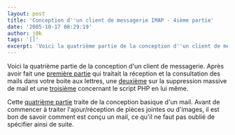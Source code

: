 ```yaml
---
layout: post
title: 'Conception d''un client de messagerie IMAP - 4ième partie'
date: '2005-10-17 08:29:19'
author: j0k
tags: '[]'
excerpt: 'Voici la quatrième partie de la conception d''un client de messagerie.   Après avoir fait une [première partie](http://www.j0k3r.net/news-conception-d-un-client-de-messagerie-imap-1ere-partie-437.html) qui traitait la réception et la consultation des mails dans votre boite aux lettres, une      ...'
---
```


Voici la quatrième partie de la conception d'un client de messagerie.   Après avoir fait une [première partie](http://www.j0k3r.net/news-conception-d-un-client-de-messagerie-imap-1ere-partie-437.html) qui traitait la réception et la consultation des mails dans votre boite aux lettres, une [deuxième](http://www.j0k3r.net/news-conception-d-un-client-de-messagerie-imap-2ieme-partie-521.html) sur la suppression massive de mail et une [troisième](http://developpeur.journaldunet.com/tutoriel/php/050902-php-email-imap-lecteur-3.shtml) concernant le script PHP en lui même.

Cette [quatrième partie](http://developpeur.journaldunet.com/tutoriel/php/051017-php-email-imap-lecteur-3-mime.shtml) traite de la conception basique d'un mail. Avant de commencer à traiter l'ajour/réception de pièces jointes ou d'images, il est bon de savoir comment est conçu un mail, ce qu'il ne faut pas oublié de spécifier ainsi de suite.
